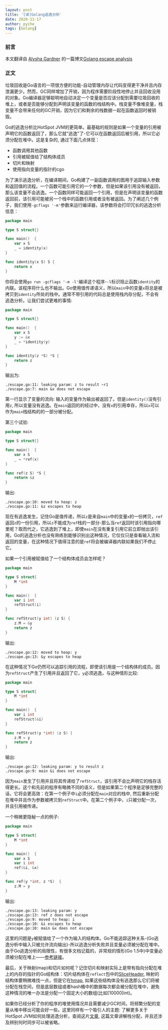 ```yaml
---
layout: post
title: '[译]Golang逃逸分析'
date: 2020-11-17
author: pyihe
tags: [Golang]
---
```


### 前言

本文翻译自 [Alysha Gardner](https://github.com/actgardner) 的一篇博文[Golang escape analysis](http://www.agardner.me/golang/garbage/collection/gc/escape/analysis/2015/10/18/go-escape-analysis.html)

### 正文

垃圾回收是Go语言的一项很方便的功能-自动管理内存让代码变得更干净并且内存泄漏更少。然而，GC同样增加了开销，因为程序需要阶段性地停止并且回收没用的对象。Go编译器足够聪明地自动决定一个变量是否应该分配到需要垃圾回收的堆上，或者是否能够分配到声明该变量的函数的栈结构中。栈变量不像堆变量，栈变量不会带来任何的GC开销，因为它们和剩余的栈数据一起在函数返回时被销毁。

Go的逃逸分析比HotSpot JVM的更简单。最基础的规则是如果一个变量的引用被声明它的函数返回了，那么它就"逃逸"了-它可以在函数返回后被引用，所以它必须分配在堆中。这是复杂的, 通过下面几点体现：

* 函数调用其他函数
* 引用被赋值给了结构体成员
* 切片和映射
* 使用指向变量的指针的cgo

为了演示逃逸分析，在编译期间，Go构建了一副函数调用的图用于追踪输入参数和返回值的流程。一个函数可能引用它的一个参数，但是如果该引用没有被返回，那么该变量不会逃逸。一个函数同样可能返回一个引用，但是在声明该变量的函数返回前，该引用可能被另一个栈中的函数引用或者没有被返回。为了阐述几个例子，我们使用`-gcflags '-m'`参数来运行编译器，该参数将会打印冗长的逃逸分析信息：

```go
package main

type S struct{}

func main()  {
    var x S
    _ = identity(x)
}

func identity(x S) S {
    return x
}
```

你将会使用`go run -gcflags '-m -l'`编译这个程序-`-l`标识阻止函数`identity`的内联。该程序将什么也不输出。Go使用值传递语义，所以`main`中的变量`x`将总是被拷贝到`identity`所处的栈中。通常不带引用的代码总是使用栈内存分配，不会有逃逸分析。让我们尝试更难的事情: 

```go
package main

type S struct{}

func main()  {
    var x S
    y := &x
    _ = *identity(y)
}

func identity(z *S) *S {
	return z
}
```

输出为: 

```
./escape.go:11: leaking param: z to result ~r1
./escape.go:7: main &x does not escape
```

第一行显示了变量的流向: 输入的变量作为输出被返回了。但是`identity()`没有引用`z`, 所以变量没有逃逸。在`main`返回的的经过中，没有`x`的引用幸存，所以`x`可以作为`main`栈结构的的一部分被分配。

第三个试验: 

```go
package main

type S struct{}

func main()  {
    var x S 
    _ = *ref(x)
}

func ref(z S) *S {
    return &z
}
```

输出: 

```
./escape.go:10: moved to heap: z
./escape.go:11: &z escapes to heap
```

现在有逃逸发生，记住Go是值传递，所以`z`是来自`main`中的变量`x`的一份拷贝，`ref`返回`z`的一份引用，所以`z`不能成为`ref`栈的一部分-那么当`ref`返回时该引用指向哪里呢？取而代之，它逃逸到了堆上，即使`main`在没有重复引用它前立即抛出该引用，Go的逃逸分析也没有熟练到能够识别出这种情况，它仅仅只是查看输入流和返回的变量，在这种情况下值得注意的是`ref`将会被编译器内联如果我们不停止它。

如果一个引用被赋值给了一个结构体成员会怎样呢？

```go
package main

type S struct{
	M *int
}

func main()  {
    var i int
    refStruct(i)
}

func refStruct(y int) (z S) {
    z.M = &y
    return z
}
```

输出:

```
./escape.go:12: moved to heap: y
./escape.go:13: &y escapes to heap
```

在这种情况下Go仍然可以追踪引用的流程，即使该引用是一个结构体的成员。因为`refStruct`产生了引用并且返回了它，`y`必须逃逸，与这种情形比较: 

```go
package main

type S struct{
	M *int
}

func main()  {
    var i int 
    refStruct(&i)
}

func refStruct(y *int) (z S) {
    z.M = y
    return z
}
```

输出: 

```
./escape.go:12: leaking param: y to result z
./escape.go:9: main &i does not escape
```

因为`main`发生了引用并且将其传递给了`refStruct`，该引用不会比声明它的栈存活得更长。这个和先前的程序有略微不同的语义，但是如果第二个程序是足够完整的话，它将会更高效：在第一个例子中`i`必须分配在`main`对应的栈中, 然后重新分配在堆中并且作为参数被拷贝到`refStruct`中。在第二个例子中，`i`只被分配一次，并且引用被传递。

一个稍微更隐秘一点的例子: 

```go
package main

type S struct{
	M *int
}

func main()  {
    var x S
    var i int
    ref(&i, &x)
}

func ref(y *int, z *S)  {
    z.M = y
}
```

输出: 

```
./escape.go:13: leaking param: y
./escape.go:13: ref z does not escape
./escape.go:9: moved to heap: i
./escape.go:10: &i escapes to heap
./escape.go:10: main &x does not escape
```

这里的问题是`y`被赋值给了一个作为输入的结构体。Go不能追踪这种关系-(Go逃逸分析中输入只被允许流向输出)-所以逃逸分析失败并且变量必须被分配在堆中。由于Go逃逸分析的局限性，有很多文档记载的，非常规的情形(Go 1.5中)中变量必须被分配在堆上——[参考链接](https://docs.google.com/document/d/1CxgUBPlx9iJzkz9JWkb6tIpTe5q32QDmz8l0BouG0Cw/preview)。

最后，关于映射(map)和切片如何呢？记住切片和映射实际上是带有指向分配在堆上的内存的指针的Go结构体：切片结构体在`reflect`包中的[SliceHeader](https://golang.org/pkg/reflect/#SliceHeader), 映射的结构体要稍微难找一点，但是它在[hmap](https://golang.org/src/runtime/map.go), 如果这些结构体没有逃逸那么它们将被分配在栈空间，但是底层数组或者hash桶中的数据每次都会被分配在堆中，避免这种情况的唯一办法是分配一个固定大小的数组(比如[10000]int)。

如果你已经分析了你的程序的堆使用情况并且需要减少GC时间，将频繁分配的变量从堆中移出可能会好一些。这里同样有一个吸引人的主题: 了解更多关于HotSpot JVM如何处理逃逸分析，查阅这片[文章](chrome-extension://ikhdkkncnoglghljlkmcimlnlhkeamad/pdf-viewer/web/viewer.html?file=https%3A%2F%2Fwww.cc.gatech.edu%2F~harrold%2F6340%2Fcs6340_fall2009%2FReadings%2Fchoi99escape.pdf), 这篇文章讲解栈分配，并且还涉及辨别何时同步可以被省略。